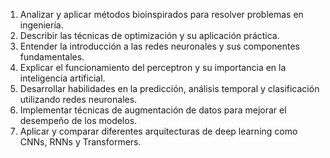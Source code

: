 1. Analizar y aplicar métodos bioinspirados para resolver problemas en ingeniería.
2. Describir las técnicas de optimización y su aplicación práctica.
3. Entender la introducción a las redes neuronales y sus componentes fundamentales.
4. Explicar el funcionamiento del perceptron y su importancia en la inteligencia artificial.
5. Desarrollar habilidades en la predicción, análisis temporal y clasificación utilizando redes neuronales.
6. Implementar técnicas de augmentación de datos para mejorar el desempeño de los modelos.
7. Aplicar y comparar diferentes arquitecturas de deep learning como CNNs, RNNs y Transformers.
```